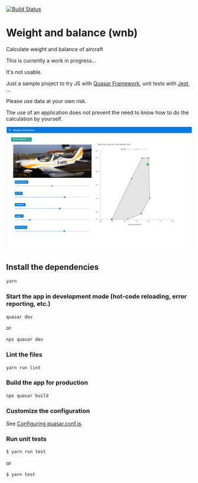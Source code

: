 [![Build Status](https://travis-ci.com/scls19fr/wnb.svg?token=AxFMWH2Sp4p3U9AyAyZs&branch=master)](https://travis-ci.com/scls19fr/wnb)
# Weight and balance (wnb)

Calculate weight and balance of aircraft

This is currently a work in progress...

It's not usable.

Just a sample project to try JS with [Quasar Framework](https://quasar.dev/), unit tests with [Jest](https://jestjs.io/), ...

Please use data at your own risk.

The use of an application does not prevent the need to know how to do the calculation by yourself.

![example](https://raw.githubusercontent.com/scls19fr/wnb/master/Example.jpg?raw=true)
## Install the dependencies

```bash
yarn
```

### Start the app in development mode (hot-code reloading, error reporting, etc.)
```bash
quasar dev
```

or

```bash
npx quasar dev
```

### Lint the files
```bash
yarn run lint
```

### Build the app for production
```bash
npx quasar build
```

### Customize the configuration
See [Configuring quasar.conf.js](https://quasar.dev/quasar-cli/quasar-conf-js).

### Run unit tests
```bash
$ yarn run test
```

or

```bash
$ yarn test
```

